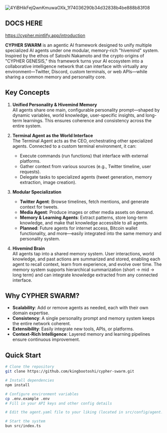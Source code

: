 ![4YiBHikFejQwnKmuwaOXk_1f74036290b34d32838b4be888b83f08](https://github.com/user-attachments/assets/db362428-fe27-499d-be63-e61853e1a208)

## DOCS HERE
https://cypher.mintlify.app/introduction

**CYPHER SWARM** is an agentic AI framework designed to unify multiple specialized AI agents under one modular, memory-rich "hivemind" system. Inspired by the ethos of Satoshi Nakamoto and the crypto origins of "CYPHER GENESIS," this framework turns your AI ecosystem into a collaborative intelligence network that can interface with virtually any environment—Twitter, Discord, custom terminals, or web APIs—while sharing a common memory and personality core.

## Key Concepts

1. **Unified Personality & Hivemind Memory**  
   All agents share one main, configurable personality prompt—shaped by dynamic variables, world knowledge, user-specific insights, and long-term learnings. This ensures coherence and consistency across the entire system.

2. **Terminal Agent as the World Interface**  
   The Terminal Agent acts as the CEO, orchestrating other specialized agents. Connected to a custom terminal environment, it can:
   - Execute commands (run functions) that interface with external platforms.
   - Gather context from various sources (e.g., Twitter timeline, user requests).
   - Delegate tasks to specialized agents (tweet generation, memory extraction, image creation).

3. **Modular Specialization**  
   - **Twitter Agent**: Browse timelines, fetch mentions, and generate context for tweets.
   - **Media Agent**: Produce images or other media assets on demand.
   - **Memory & Learning Agents**: Extract patterns, store long-term knowledge, and make that knowledge accessible to all agents.
   - **Planned**: Future agents for internet access, Bitcoin wallet functionality, and more—easily integrated into the same memory and personality system.

4. **Hivemind Brain**  
   All agents tap into a shared memory system. User interactions, world knowledge, and past actions are summarized and stored, enabling each agent to recall context, learn from experience, and evolve over time. The memory system supports hierarchical summarization (short → mid → long term) and can integrate knowledge extracted from any connected interface.

## Why CYPHER SWARM?

- **Scalability**: Add or remove agents as needed, each with their own domain expertise.  
- **Consistency**: A single personality prompt and memory system keeps the entire network coherent.  
- **Extensibility**: Easily integrate new tools, APIs, or platforms.  
- **Context-Rich Intelligence**: Layered memory and learning pipelines ensure continuous improvement.

## Quick Start

```bash
# Clone the repository
git clone https://github.com/kingbootoshi/cypher-swarm.git

# Install dependencies
npm install

# Configure environment variables
cp .env.example .env
# Fill in your API keys and other config details

# Edit the agent.yaml file to your liking (located in src/config/agent.yaml)

# Start the system
bun src/index.ts
```
